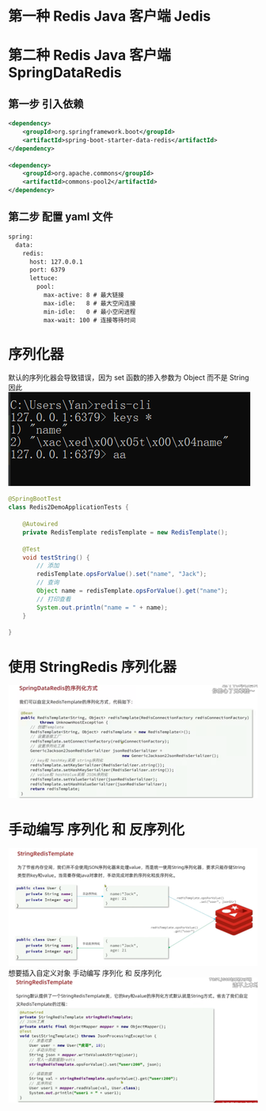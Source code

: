 # 第一种 Redis Java 客户端 Jedis

# 第二种 Redis Java 客户端 SpringDataRedis

## 第一步 引入依赖
```xml
<dependency>
    <groupId>org.springframework.boot</groupId>
    <artifactId>spring-boot-starter-data-redis</artifactId>
</dependency>

<dependency>
    <groupId>org.apache.commons</groupId>
    <artifactId>commons-pool2</artifactId>
</dependency>
```
## 第二步 配置 yaml 文件
```xml
spring:
  data:
    redis:
      host: 127.0.0.1
      port: 6379
      lettuce:
        pool:
          max-active: 8 # 最大链接
          max-idle:   8 # 最大空闲连接
          min-idle:   0 # 最小空闲进程
          max-wait: 100 # 连接等待时间
```

# 序列化器
默认的序列化器会导致错误，因为 set 函数的掺入参数为 Object 而不是 String
因此
![img.png](img.png)
```java
@SpringBootTest
class Redis2DemoApplicationTests {

    @Autowired
    private RedisTemplate redisTemplate = new RedisTemplate();

    @Test
    void testString() {
        // 添加
        redisTemplate.opsForValue().set("name", "Jack");
        // 查询
        Object name = redisTemplate.opsForValue().get("name");
        // 打印查看
        System.out.println("name = " + name);
    }

}
```
# 使用 StringRedis 序列化器
![img_1.png](img_1.png)


# 手动编写 序列化 和 反序列化
![img_2.png](img_2.png)
想要插入自定义对象   手动编写 序列化 和 反序列化
![img_3.png](img_3.png)